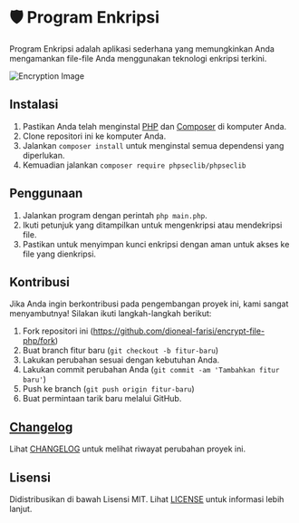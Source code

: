 # 🛡️ Program Enkripsi

Program Enkripsi adalah aplikasi sederhana yang memungkinkan Anda mengamankan file-file Anda menggunakan teknologi enkripsi terkini.

![Encryption Image](https://i.ibb.co/rxy6Vzd/c573da04-1dd4-49ba-8644-e538cafb7f28.jpg)

## Instalasi

1. Pastikan Anda telah menginstal [PHP](https://www.php.net/) dan [Composer](https://getcomposer.org/) di komputer Anda.
2. Clone repositori ini ke komputer Anda.
3. Jalankan `composer install` untuk menginstal semua dependensi yang diperlukan.
4. Kemuadian jalankan `composer require phpseclib/phpseclib`

## Penggunaan

1. Jalankan program dengan perintah `php main.php`.
2. Ikuti petunjuk yang ditampilkan untuk mengenkripsi atau mendekripsi file.
3. Pastikan untuk menyimpan kunci enkripsi dengan aman untuk akses ke file yang dienkripsi.

## Kontribusi

Jika Anda ingin berkontribusi pada pengembangan proyek ini, kami sangat menyambutnya! Silakan ikuti langkah-langkah berikut:

1. Fork repositori ini (<https://github.com/dioneal-farisi/encrypt-file-php/fork>)
2. Buat branch fitur baru (`git checkout -b fitur-baru`)
3. Lakukan perubahan sesuai dengan kebutuhan Anda.
4. Lakukan commit perubahan Anda (`git commit -am 'Tambahkan fitur baru'`)
5. Push ke branch (`git push origin fitur-baru`)
6. Buat permintaan tarik baru melalui GitHub.

## [Changelog](CHANGELOG.md)

Lihat [CHANGELOG](CHANGELOG.md) untuk melihat riwayat perubahan proyek ini.

## Lisensi

Didistribusikan di bawah Lisensi MIT. Lihat [LICENSE](LICENSE) untuk informasi lebih lanjut.
